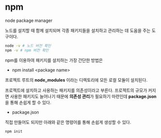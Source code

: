 # npm

node package manager

노드를 설치할 때 함께 설치되며 각종 패키지들을 설치하고 관리하는 데 도움을 주는 도구이다.

~~~bash
node -v # 노드 버전 확인
npm -v # npm 버전 확인
~~~

npm를 이용하여 패키지를 설치하는 가장 간단한 방법은

* npm install \<package name>

프로젝트 루트의 **node_modules** 이라는 디렉토리에 모든 로컬 모듈이 설치된다.

프로젝트에 설치하고 사용하는 패키지를 의존성이라고 부른다. 프로젝트의 규모가 커지면 사용한 패키지도 늘어나기 때문에 **의존성 관리**가 필요하기 마련인데 **package.json**을 통해 손쉽게 할 수 있다.

* package.json

직접 만들어도 되지만 아래와 같은 명령어를 통해 손쉽게 생성할 수 있다.

~~~bash
npm init
~~~

